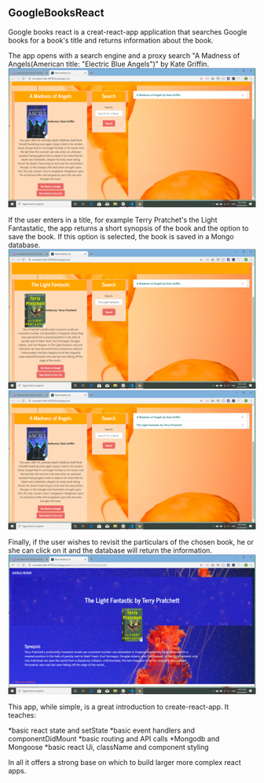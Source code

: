 ## GoogleBooksReact

Google books react is a creat-react-app application that searches Google books for a book's title and returns information about the book.

The app opens with a search engine and a proxy search "A Madness of Angels(American title: "Electric Blue Angels")" by Kate Griffin.
![google-react-start](google-books-react/client/src/images/readme/openning.png)

If the user enters in a title, for example Terry Pratchet's the Light Fantastatic, the app returns a short synopsis of the book and the option to save the book. If this option is selected, the book is saved in a Mongo database.
![google-react-search](google-books-react/client/src/images/readme/search.png)
![google-react-results](google-books-react/client/src/images/readme/results.png)

Finally, if the user wishes to revisit the particulars of the chosen book, he or she can click on it and the database will return the information.
![google-react-resume](google-books-react/client/src/images/readme/resume.png)

This app, while simple, is a great introduction to create-react-app. It teaches:

*basic react state and setState
*basic event handlers and componentDidMount
*basic routing and API calls
*Mongodb and Mongoose
*basic react Ui, className and component styling

In all it offers a strong base on which to build larger more complex react apps.

